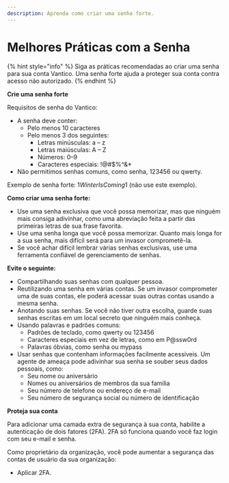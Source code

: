 ```yaml
---
description: Aprenda como criar uma senha forte.
---
```


# Melhores Práticas com a Senha

{% hint style="info" %}
Siga as práticas recomendadas ao criar uma senha para sua conta Vantico. Uma senha forte ajuda a proteger sua conta contra acesso não autorizado.
{% endhint %}



**Crie uma senha forte**

Requisitos de senha do Vantico:

* A senha deve conter:
  * Pelo menos 10 caracteres
  * Pelo menos 3 dos seguintes:
    * Letras minúsculas: a – z
    * Letras maiúsculas: A – Z
    * Números: 0–9
    * Caracteres especiais: !@#$%^&\*
* Não permitimos senhas comuns, como senha, 123456 ou qwerty.

Exemplo de senha forte: 1$WinterIsComing$1 (não use este exemplo).



**Como criar uma senha forte:**

* Use uma senha exclusiva que você possa memorizar, mas que ninguém mais consiga adivinhar, como uma abreviação feita a partir das primeiras letras de sua frase favorita.
* Use uma senha longa que você possa memorizar. Quanto mais longa for a sua senha, mais difícil será para um invasor comprometê-la.
* Se você achar difícil lembrar várias senhas exclusivas, use uma ferramenta confiável de gerenciamento de senhas.



**Evite o seguinte:**

* Compartilhando suas senhas com qualquer pessoa.
* Reutilizando uma senha em várias contas. Se um invasor comprometer uma de suas contas, ele poderá acessar suas outras contas usando a mesma senha.
* Anotando suas senhas. Se você não tiver outra escolha, guarde suas senhas escritas em um local secreto que ninguém mais conheça.
* Usando palavras e padrões comuns:
  * Padrões de teclado, como qwerty ou 123456
  * Caracteres especiais em vez de letras, como em P@ssw0rd
  * Palavras óbvias, como senha ou mypass
* Usar senhas que contenham informações facilmente acessíveis. Um agente de ameaça pode adivinhar sua senha se souber seus dados pessoais, como:
  * Seu nome ou aniversário
  * Nomes ou aniversários de membros da sua família
  * Seu número de telefone ou endereço de e-mail
  * Seu número de segurança social ou número de identificação





**Proteja sua conta**

Para adicionar uma camada extra de segurança à sua conta, habilite a autenticação de dois fatores (2FA). 2FA só funciona quando você faz login com seu e-mail e senha.

Como proprietário da organização, você pode aumentar a segurança das contas de usuário da sua organização:

* Aplicar 2FA.



